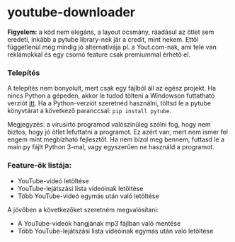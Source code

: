# youtube-downloader

**Figyelem:** a kód nem elegáns, a layout ocsmány, ráadásul az ötlet sem eredeti, inkább a pytube library-nek jár a credit, mint nekem. Ettől függetlenül még mindig jó alternatívája pl. a Yout.com-nak, ami tele van reklámokkal és egy csomó feature csak premiummal érhető el.

### Telepítés

A telepítés nem bonyolult, mert csak egy fájlból áll az egész projekt. Ha nincs Python a gépeden, akkor le tudod tölteni a Windowson futtatható verziót [itt](https://github.com/Unczi/youtube-downloader/releases/tag/v1.0). Ha a Python-verziót szeretnéd használni, töltsd le a pytube könyvtárat a következő paranccsal: `pip install pytube`.

Megjegyzés: a vírusirtó programod valószínűleg szólni fog, hogy nem biztos, hogy jó ötlet lefuttatni a programot. Ez azért van, mert nem ismer fel engem mint megbízható fejlesztőt. Ha nem bízol meg bennem, futtasd le a main.py fájlt Python 3-mal, vagy egyszerűen ne használd a programot.

### Feature-ök listája:
- YouTube-videó letöltése
- YouTube-lejátszási lista videóinak letöltése
- Több YouTube-videó egymás után való letöltése

A jövőben a következőket szeretném megvalósítani:
- A YouTube-videók hangjának mp3 fájlban való mentése
- Több YouTube-lejátszási lista videóinak egymás után való letöltése
